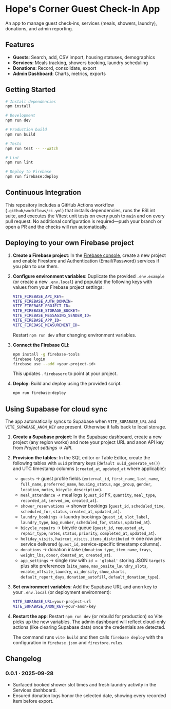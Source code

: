 # Hope's Corner Guest Check‑In App

An app to manage guest check‑ins, services (meals, showers, laundry), donations, and admin reporting.

## Features

- **Guests**: Search, add, CSV import, housing statuses, demographics
- **Services**: Meals tracking, showers booking, laundry scheduling
- **Donations**: Record, consolidate, export
- **Admin Dashboard**: Charts, metrics, exports

## Getting Started

```bash
# Install dependencies
npm install

# Development
npm run dev

# Production build
npm run build

# Tests
npm run test -- --watch

# Lint
npm run lint

# Deploy to Firebase
npm run firebase:deploy
```

## Continuous Integration

This repository includes a GitHub Actions workflow (`.github/workflows/ci.yml`) that installs dependencies, runs the ESLint suite, and executes the Vitest unit tests on every push to `main` and on every pull request. No additional configuration is required—push your branch or open a PR and the checks will run automatically.

## Deploying to your own Firebase project

1. **Create a Firebase project**: In the [Firebase console](https://console.firebase.google.com/), create a new project and enable Firestore and Authentication (Email/Password) services if you plan to use them.
2. **Configure environment variables**: Duplicate the provided `.env.example` (or create a new `.env.local`) and populate the following keys with values from your Firebase project settings:

   ```bash
   VITE_FIREBASE_API_KEY=
   VITE_FIREBASE_AUTH_DOMAIN=
   VITE_FIREBASE_PROJECT_ID=
   VITE_FIREBASE_STORAGE_BUCKET=
   VITE_FIREBASE_MESSAGING_SENDER_ID=
   VITE_FIREBASE_APP_ID=
   VITE_FIREBASE_MEASUREMENT_ID=
   ```

   Restart `npm run dev` after changing environment variables.

3. **Connect the Firebase CLI**:

   ```bash
   npm install -g firebase-tools
   firebase login
   firebase use --add <your-project-id>
   ```

   This updates `.firebaserc` to point at your project.

4. **Deploy**: Build and deploy using the provided script.

   ```bash
   npm run firebase:deploy
   ```

## Using Supabase for cloud sync

The app automatically syncs to Supabase when `VITE_SUPABASE_URL` and `VITE_SUPABASE_ANON_KEY` are present. Otherwise it falls back to local storage.

1. **Create a Supabase project**: In the [Supabase dashboard](https://app.supabase.com/), create a new project (any region works) and note your project URL and anon API key from _Project settings → API_.
2. **Provision the tables**: In the SQL editor or Table Editor, create the following tables with `uuid` primary keys (`default uuid_generate_v4()`) and UTC timestamp columns (`created_at`, `updated_at` where applicable):
   - `guests` → guest profile fields (`external_id`, `first_name`, `last_name`, `full_name`, `preferred_name`, `housing_status`, `age_group`, `gender`, `location`, `notes`, `bicycle_description`).
   - `meal_attendance` → meal logs (`guest_id` FK, `quantity`, `meal_type`, `recorded_at`, `served_on`, `created_at`).
   - `shower_reservations` → shower bookings (`guest_id`, `scheduled_time`, `scheduled_for`, `status`, `created_at`, `updated_at`).
   - `laundry_bookings` → laundry bookings (`guest_id`, `slot_label`, `laundry_type`, `bag_number`, `scheduled_for`, `status`, `updated_at`).
   - `bicycle_repairs` → bicycle queue (`guest_id`, `requested_at`, `repair_type`, `notes`, `status`, `priority`, `completed_at`, `updated_at`).
   - `holiday_visits`, `haircut_visits`, `items_distributed` → one row per service delivered (`guest_id`, service-specific timestamp columns).
   - `donations` → donation intake (`donation_type`, `item_name`, `trays`, `weight_lbs`, `donor`, `donated_at`, `created_at`).
   - `app_settings` → single row with `id = 'global'` storing JSON `targets` plus site preferences (`site_name`, `max_onsite_laundry_slots`, `enable_offsite_laundry`, `ui_density`, `show_charts`, `default_report_days`, `donation_autofill`, `default_donation_type`).
3. **Set environment variables**: Add the Supabase URL and anon key to your `.env.local` (or deployment environment):

   ```bash
   VITE_SUPABASE_URL=your-project-url
   VITE_SUPABASE_ANON_KEY=your-anon-key
   ```

4. **Restart the app**: Restart `npm run dev` (or rebuild for production) so Vite picks up the new variables. The admin dashboard will reflect cloud-only actions (like clearing Supabase data) once the credentials are detected.

   The command runs `vite build` and then calls `firebase deploy` with the configuration in `firebase.json` and `firestore.rules`.

## Changelog

### 0.0.1 · 2025-09-28

- Surfaced booked shower slot times and fresh laundry activity in the Services dashboard.
- Ensured donation logs honor the selected date, showing every recorded item before export.
